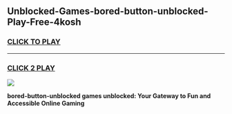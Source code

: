 
## Unblocked-Games-bored-button-unblocked-Play-Free-4kosh
<h3>
<a href="https://premium76.site?title=bored-button-unblocked&ref=21A">CLICK TO PLAY</a></h3>
<hr>

<h3>
<a href="https://premium76.site?title=bored-button-unblocked&ref=21A">CLICK 2 PLAY</a>
  
</h3>

<a href="https://premium76.site?title=bored-button-unblocked&ref=21A"><img src="https://clearcache.store/games.png"></a>


**bored-button-unblocked games unblocked: Your Gateway to Fun and Accessible Online Gaming**
